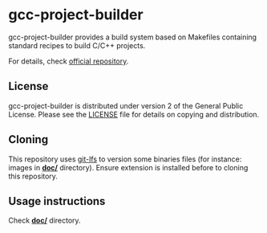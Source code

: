# gcc-project-builder

gcc-project-builder provides a build system based on Makefiles containing standard recipes to build C/C++ projects.

For details, check [official repository](https://github.com/ljbo82/gcc-project-builder).

## License

gcc-project-builder is distributed under version 2 of the General Public License. Please see the [LICENSE](LICENSE) file for details on copying and distribution.

## Cloning

This repository uses [git-lfs](https://git-lfs.github.com/) to version some binaries files (for instance: images in [**doc/**](doc) directory). Ensure extension is installed before to cloning this repository.

## Usage instructions

Check [**doc/**](doc) directory.
